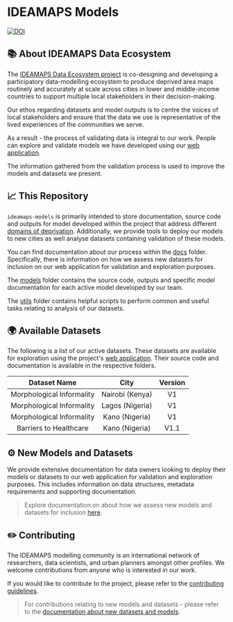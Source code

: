 # IDEAMAPS Models 
[![DOI](https://zenodo.org/badge/774337168.svg)](https://doi.org/10.5281/zenodo.14699939)

## 📚 About IDEAMAPS Data Ecosystem

The [IDEAMAPS Data Ecosystem project](https://www.ideamapsnetwork.org/project/ideamaps-data-ecosystem) is co-designing and developing a participatory data-modelling ecosystem to produce deprived area maps routinely and accurately at scale across cities in lower and middle-income countries to support multiple local stakeholders in their decision-making.

Our ethos regarding datasets and model outputs is to centre the voices of local stakeholders and ensure that the data we use is representative of the lived experiences of the communities we serve. 

As a result - the process of validating data is integral to our work. People can explore and validate models we have developed using our [web application](https://ideamapsdataecosystem.org).

The information gathered from the validation process is used to improve the models and datasets we present.

## 📈 This Repository
`ideamaps-models` is primarily intended to store documentation, source code and outputs for model developed within the project that address different [domains of deprivation](https://doi.org/10.1016/j.compenvurbsys.2022.101770). Additionally, we provide tools to deploy our models to new cities as well analyse datasets containing validation of these models.

You can find documentation about our process within the [docs](/docs) folder. Specifically, there is information on how we assess new datasets for inclusion on our web application for validation and exploration purposes.

The [models](/models) folder contains the source code, outputs and specific model documentation for each active model developed by our team. 

The [utils](/utils) folder contains helpful scripts to perform common and useful tasks relating to analysis of our datasets.


## 🌍 Available Datasets
The following is a list of our active datasets. These datasets are available for exploration using the project's [web application](https://ideamapsdataecosystem.org). Their source code and documentation is available in the respective folders.

|     Dataset Name     |      City       | Version |
|:--------------------:|:---------------:|:-------:|
| Morphological Informality | Nairobi (Kenya) |   V1    |
| Morphological Informality | Lagos (Nigeria)  |   V1    |
| Morphological Informality | Kano (Nigeria)   |   V1    |
|  Barriers to Healthcare   | Kano (Nigeria)   |  V1.1   |


## ⚙️ New Models and Datasets
We provide extensive documentation for data owners looking to deploy their models or datasets to our web application for validation and exploration purposes. This includes information on data structures, metadata requirements and supporting documentation. 

> Explore documentation on about how we assess new models and datasets for inclusion [here](/docs/datasets/README.md).

## ✏️ Contributing
The IDEAMAPS modelling community is an international network of researchers, data scientists, and urban planners amongst other profiles. We welcome contributions from anyone who is interested in our work.

If you would like to contribute to the project, please refer to the [contributing guidelines](/CONTRIBUTING.md).

> For contributions relating to new models and datasets - please refer to the [documentation about new datasets and models](/docs/datasets/README.md).

